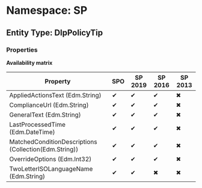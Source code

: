 # Namespace: SP

## Entity Type: DlpPolicyTip

### Properties

**Availability matrix**

Property | SPO | SP 2019 | SP 2016 | SP 2013
----------|-----|---------|---------|--------
AppliedActionsText (Edm.String) | ✔ | ✔ | ✔ | ✖
ComplianceUrl (Edm.String) | ✔ | ✔ | ✔ | ✖
GeneralText (Edm.String) | ✔ | ✔ | ✔ | ✖
LastProcessedTime (Edm.DateTime) | ✔ | ✔ | ✔ | ✖
MatchedConditionDescriptions (Collection(Edm.String)) | ✔ | ✔ | ✔ | ✖
OverrideOptions (Edm.Int32) | ✔ | ✔ | ✔ | ✖
TwoLetterISOLanguageName (Edm.String) | ✔ | ✔ | ✖ | ✖

